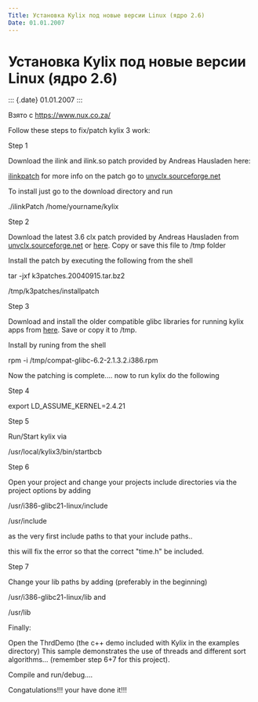 ```yaml
---
Title: Установка Kylix под новые версии Linux (ядро 2.6)
Date: 01.01.2007
---
```



Установка Kylix под новые версии Linux (ядро 2.6)
=================================================

::: {.date}
01.01.2007
:::

Взято с <https://www.nux.co.za/>

Follow these steps to fix/patch kylix 3 work:

Step 1

Download the ilink and ilink.so patch provided by Andreas Hausladen
here:

[ilinkpatch](https://unvclx.sourceforge.net/downloads/ilinkPatch.tar.gz)
for more info on the patch go to
[unvclx.sourceforge.net](https://unvclx.sourceforge.net/)

To install just go to the download directory and run

./ilinkPatch /home/yourname/kylix

Step 2

Download the latest 3.6 clx patch provided by Andreas Hausladen from
[unvclx.sourceforge.net](https://unvclx.sourceforge.net/) or
[here](https://nux.co.za/media/k3patches.20040915.tar.bz2). Copy or save
this file to /tmp folder

Install the patch by executing the following from the shell

tar -jxf k3patches.20040915.tar.bz2

/tmp/k3patches/installpatch

Step 3

Download and install the older compatible glibc libraries for running
kylix apps from
[here](https://nux.co.za/media/compat-glibc-6.2-2.1.3.2.i386.rpm). Save
or copy it to /tmp.

Install by runing from the shell

rpm -i /tmp/compat-glibc-6.2-2.1.3.2.i386.rpm

Now the patching is complete\.... now to run kylix do the following

Step 4

export LD\_ASSUME\_KERNEL=2.4.21

Step 5

Run/Start kylix via

/usr/local/kylix3/bin/startbcb

Step 6

Open your project and change your projects include directories via the
project options by adding

/usr/i386-glibc21-linux/include

/usr/include

as the very first include paths to that your include paths..

this will fix the error so that the correct \"time.h\" be included.

Step 7

Change your lib paths by adding (preferably in the beginning)

/usr/i386-glibc21-linux/lib and

/usr/lib

Finally:

Open the ThrdDemo (the c++ demo included with Kylix in the examples
directory) This sample demonstrates the use of threads and different
sort algorithms\... (remember step 6+7 for this project).

Compile and run/debug\....

Congatulations!!! your have done it!!!
